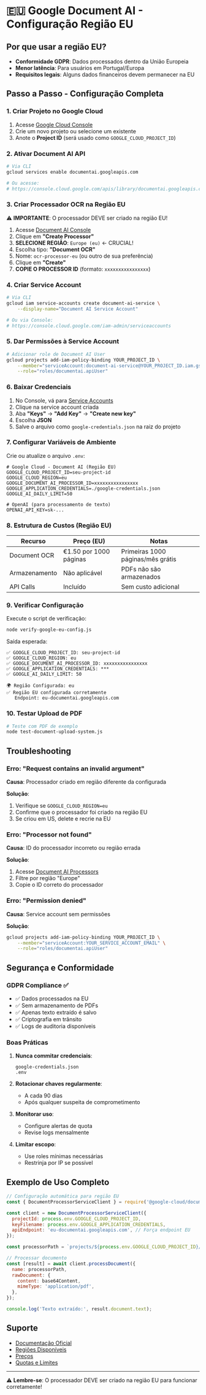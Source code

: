 # 🇪🇺 Google Document AI - Configuração Região EU

## Por que usar a região EU?

- **Conformidade GDPR**: Dados processados dentro da União Europeia
- **Menor latência**: Para usuários em Portugal/Europa
- **Requisitos legais**: Alguns dados financeiros devem permanecer na EU

## Passo a Passo - Configuração Completa

### 1. Criar Projeto no Google Cloud

1. Acesse [Google Cloud Console](https://console.cloud.google.com)
2. Crie um novo projeto ou selecione um existente
3. Anote o **Project ID** (será usado como `GOOGLE_CLOUD_PROJECT_ID`)

### 2. Ativar Document AI API

```bash
# Via CLI
gcloud services enable documentai.googleapis.com

# Ou acesse:
# https://console.cloud.google.com/apis/library/documentai.googleapis.com
```

### 3. Criar Processador OCR na Região EU

⚠️ **IMPORTANTE**: O processador DEVE ser criado na região EU!

1. Acesse [Document AI Console](https://console.cloud.google.com/ai/document-ai)
2. Clique em **"Create Processor"**
3. **SELECIONE REGIÃO**: `Europe (eu)` ← CRUCIAL!
4. Escolha tipo: **"Document OCR"**
5. Nome: `ocr-processor-eu` (ou outro de sua preferência)
6. Clique em **"Create"**
7. **COPIE O PROCESSOR ID** (formato: `xxxxxxxxxxxxxxxx`)

### 4. Criar Service Account

```bash
# Via CLI
gcloud iam service-accounts create document-ai-service \
    --display-name="Document AI Service Account"

# Ou via Console:
# https://console.cloud.google.com/iam-admin/serviceaccounts
```

### 5. Dar Permissões à Service Account

```bash
# Adicionar role de Document AI User
gcloud projects add-iam-policy-binding YOUR_PROJECT_ID \
    --member="serviceAccount:document-ai-service@YOUR_PROJECT_ID.iam.gserviceaccount.com" \
    --role="roles/documentai.apiUser"
```

### 6. Baixar Credenciais

1. No Console, vá para [Service Accounts](https://console.cloud.google.com/iam-admin/serviceaccounts)
2. Clique na service account criada
3. Aba **"Keys"** → **"Add Key"** → **"Create new key"**
4. Escolha **JSON**
5. Salve o arquivo como `google-credentials.json` na raiz do projeto

### 7. Configurar Variáveis de Ambiente

Crie ou atualize o arquivo `.env`:

```env
# Google Cloud - Document AI (Região EU)
GOOGLE_CLOUD_PROJECT_ID=seu-project-id
GOOGLE_CLOUD_REGION=eu
GOOGLE_DOCUMENT_AI_PROCESSOR_ID=xxxxxxxxxxxxxxxx
GOOGLE_APPLICATION_CREDENTIALS=./google-credentials.json
GOOGLE_AI_DAILY_LIMIT=50

# OpenAI (para processamento de texto)
OPENAI_API_KEY=sk-...
```

### 8. Estrutura de Custos (Região EU)

| Recurso | Preço (EU) | Notas |
|---------|------------|-------|
| Document OCR | €1.50 por 1000 páginas | Primeiras 1000 páginas/mês grátis |
| Armazenamento | Não aplicável | PDFs não são armazenados |
| API Calls | Incluído | Sem custo adicional |

### 9. Verificar Configuração

Execute o script de verificação:

```bash
node verify-google-eu-config.js
```

Saída esperada:
```
✅ GOOGLE_CLOUD_PROJECT_ID: seu-project-id
✅ GOOGLE_CLOUD_REGION: eu
✅ GOOGLE_DOCUMENT_AI_PROCESSOR_ID: xxxxxxxxxxxxxxxx
✅ GOOGLE_APPLICATION_CREDENTIALS: ***
✅ GOOGLE_AI_DAILY_LIMIT: 50

🌍 Região Configurada: eu
✅ Região EU configurada corretamente
   Endpoint: eu-documentai.googleapis.com
```

### 10. Testar Upload de PDF

```bash
# Teste com PDF de exemplo
node test-document-upload-system.js
```

## Troubleshooting

### Erro: "Request contains an invalid argument"

**Causa**: Processador criado em região diferente da configurada

**Solução**:
1. Verifique se `GOOGLE_CLOUD_REGION=eu`
2. Confirme que o processador foi criado na região EU
3. Se criou em US, delete e recrie na EU

### Erro: "Processor not found"

**Causa**: ID do processador incorreto ou região errada

**Solução**:
1. Acesse [Document AI Processors](https://console.cloud.google.com/ai/document-ai/processors)
2. Filtre por região "Europe"
3. Copie o ID correto do processador

### Erro: "Permission denied"

**Causa**: Service account sem permissões

**Solução**:
```bash
gcloud projects add-iam-policy-binding YOUR_PROJECT_ID \
    --member="serviceAccount:YOUR_SERVICE_ACCOUNT_EMAIL" \
    --role="roles/documentai.apiUser"
```

## Segurança e Conformidade

### GDPR Compliance ✅

- ✅ Dados processados na EU
- ✅ Sem armazenamento de PDFs
- ✅ Apenas texto extraído é salvo
- ✅ Criptografia em trânsito
- ✅ Logs de auditoria disponíveis

### Boas Práticas

1. **Nunca commitar credenciais**:
   ```gitignore
   google-credentials.json
   .env
   ```

2. **Rotacionar chaves regularmente**:
   - A cada 90 dias
   - Após qualquer suspeita de comprometimento

3. **Monitorar uso**:
   - Configure alertas de quota
   - Revise logs mensalmente

4. **Limitar escopo**:
   - Use roles mínimas necessárias
   - Restrinja por IP se possível

## Exemplo de Uso Completo

```javascript
// Configuração automática para região EU
const { DocumentProcessorServiceClient } = require('@google-cloud/documentai');

const client = new DocumentProcessorServiceClient({
  projectId: process.env.GOOGLE_CLOUD_PROJECT_ID,
  keyFilename: process.env.GOOGLE_APPLICATION_CREDENTIALS,
  apiEndpoint: 'eu-documentai.googleapis.com', // Força endpoint EU
});

const processorPath = `projects/${process.env.GOOGLE_CLOUD_PROJECT_ID}/locations/eu/processors/${process.env.GOOGLE_DOCUMENT_AI_PROCESSOR_ID}`;

// Processar documento
const [result] = await client.processDocument({
  name: processorPath,
  rawDocument: {
    content: base64Content,
    mimeType: 'application/pdf',
  },
});

console.log('Texto extraído:', result.document.text);
```

## Suporte

- [Documentação Oficial](https://cloud.google.com/document-ai/docs)
- [Regiões Disponíveis](https://cloud.google.com/document-ai/docs/regions)
- [Preços](https://cloud.google.com/document-ai/pricing)
- [Quotas e Limites](https://cloud.google.com/document-ai/quotas)

---

⚠️ **Lembre-se**: O processador DEVE ser criado na região EU para funcionar corretamente!